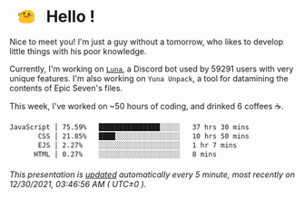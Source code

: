 <h1>   <img src="./spoink.gif" style="vertical-align:middle;" width="30px">   Hello ! </h1>

Nice to meet you! I'm just a guy without a tomorrow, who likes to develop little things with his poor knowledge.

Currently, I'm working on <a href='https://github.com/Asgarrrr/Luna'>`Luna`</a>, a Discord bot used by 59291 users with very unique features. I'm also working on `Yuna Unpack`, a tool for datamining the contents of Epic Seven's files.

This week, I've worked on ~50 hours of coding, and drinked 6 coffees ☕.

```
JavaScript │ 75.59%   ███████████████░░░░░   37 hrs 30 mins
       CSS │ 21.85%   ████░░░░░░░░░░░░░░░░   10 hrs 50 mins
       EJS │ 2.27%    ░░░░░░░░░░░░░░░░░░░░   1 hr 7 mins
      HTML │ 0.27%    ░░░░░░░░░░░░░░░░░░░░   8 mins
```

###### This presentation is [updated](https://github.com/Asgarrrr) automatically every 5 minute, most recently on 12/30/2021, 03:46:56 AM ( UTC±0 ).